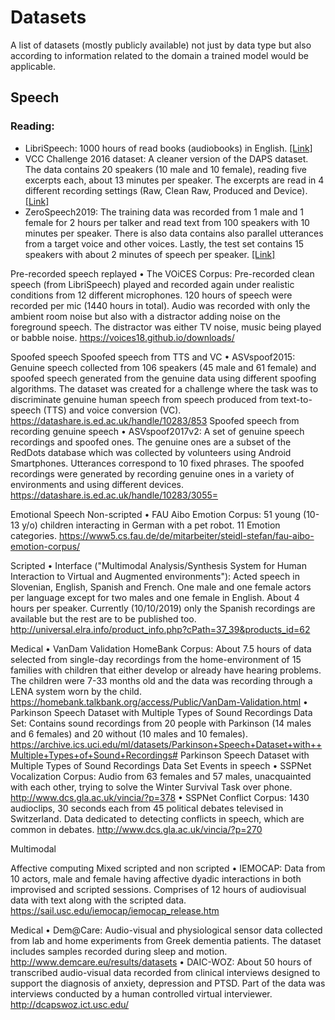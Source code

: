 # Datasets
A list of datasets (mostly publicly available) not just by data type but also according to information related to the domain a trained model would be applicable.


## Speech

### Reading:
* LibriSpeech: 1000 hours of read books (audiobooks) in English. [[Link]](http://www.openslr.org/12)
* VCC Challenge 2016 dataset: A cleaner version of the DAPS dataset. The data contains 20 speakers (10 male and 10 female), reading five excerpts each, about 13 minutes per speaker. The excerpts are read in 4 different recording settings (Raw, Clean Raw, Produced and Device). [[Link]](https://datashare.is.ed.ac.uk/handle/10283/2211)
* ZeroSpeech2019: The training data was recorded from 1 male and 1 female for 2 hours per talker and read text from 100 speakers with 10 minutes per speaker. There is also data contains also parallel utterances from a target voice and other voices. Lastly, the test set contains 15 speakers with about 2 minutes of speech per speaker. [[Link]](https://zerospeech.com/2019/index.html)


Pre-recorded speech replayed
  •	The VOiCES Corpus: Pre-recorded clean speech (from LibriSpeech) played and recorded again under realistic conditions from 12 different microphones. 120 hours of speech were recorded per mic (1440 hours in total). Audio was recorded with only the ambient room noise but also with a distractor adding noise on the foreground speech. The distractor was either TV noise, music being played or babble noise. https://voices18.github.io/downloads/ 

Spoofed speech
Spoofed speech from TTS and VC
  •	ASVspoof2015: Genuine speech collected from 106 speakers (45 male and 61 female) and spoofed speech generated from the genuine data using different spoofing algorithms. The dataset was created for a challenge where the task was to discriminate genuine human speech from speech produced from text-to-speech (TTS) and voice conversion (VC). https://datashare.is.ed.ac.uk/handle/10283/853
Spoofed speech from recording genuine speech
  •	ASVspoof2017v2: A set of genuine speech recordings and spoofed ones. The genuine ones are a subset of the RedDots database which was collected by volunteers using Android Smartphones. Utterances correspond to 10 fixed phrases. The spoofed recordings were generated by recording genuine ones in a variety of environments and using different devices. https://datashare.is.ed.ac.uk/handle/10283/3055=

Emotional Speech
Non-scripted
  •	FAU Aibo Emotion Corpus: 51 young (10-13 y/o) children interacting in German with a pet robot. 11 Emotion categories. https://www5.cs.fau.de/de/mitarbeiter/steidl-stefan/fau-aibo-emotion-corpus/

Scripted
  •	Interface ("Multimodal Analysis/Synthesis System for Human Interaction to Virtual and Augmented environments"): Acted speech in Slovenian, English, Spanish and French. One male and one female actors per language except for two males and one female in English. About 4 hours per speaker. Currently (10/10/2019) only the Spanish recordings are available but the rest are to be published too. http://universal.elra.info/product_info.php?cPath=37_39&products_id=62

Medical
  •	VanDam Validation HomeBank Corpus: About 7.5 hours of data selected from single-day recordings from the home-environment of 15 families with children that either develop or already have hearing problems. The children were 7-33 months old and the data was recording through a LENA system worn by the child. https://homebank.talkbank.org/access/Public/VanDam-Validation.html
  •	Parkinson Speech Dataset with Multiple Types of Sound Recordings Data Set: Contains sound recordings from 20 people with Parkinson (14 males and 6 females) and 20 without (10 males and 10 females). https://archive.ics.uci.edu/ml/datasets/Parkinson+Speech+Dataset+with++Multiple+Types+of+Sound+Recordings#
Parkinson Speech Dataset with Multiple Types of Sound Recordings Data Set
Events in speech
  •	SSPNet Vocalization Corpus: Audio from 63 females and 57 males, unacquainted with each other, trying to solve the Winter Survival Task over phone. http://www.dcs.gla.ac.uk/vincia/?p=378
  •	SSPNet Conflict Corpus: 1430 audioclips, 30 seconds each from 45 political debates televised in Switzerland. Data dedicated to detecting conflicts in speech, which are common in debates.
http://www.dcs.gla.ac.uk/vincia/?p=270


Multimodal

Affective computing
Mixed scripted and non scripted
  •	IEMOCAP: Data from 10 actors, male and female having affective dyadic interactions in both improvised and scripted sessions. Comprises of 12 hours of audiovisual data with text along with the scripted data. https://sail.usc.edu/iemocap/iemocap_release.htm

Medical
  •	Dem@Care: Audio-visual and physiological sensor data collected from lab and home experiments from Greek dementia patients. The dataset includes samples recorded during sleep and motion. http://www.demcare.eu/results/datasets
  •	DAIC-WOZ: About 50 hours of transcribed audio-visual data recorded from clinical interviews designed to support the diagnosis of anxiety, depression and PTSD. Part of the data was interviews conducted by a human controlled virtual interviewer. 
http://dcapswoz.ict.usc.edu/



